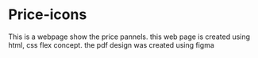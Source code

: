 # Price-icons
This is a webpage show the price pannels. this web page is created using html, css flex concept.
the pdf design was created using figma
